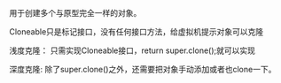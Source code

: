 用于创建多个与原型完全一样的对象。 
 
Cloneable只是标记接口，没有任何接口方法，给虚拟机提示对象可以克隆
 
浅度克隆：  只需实现Cloneable接口，return super.clone();就可以实现
   

深度克隆:  除了super.clone()之外，还需要把对象手动添加或者也clone一下。
